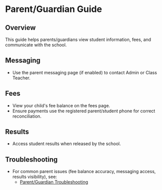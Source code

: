 # Parent/Guardian Guide

## Overview
This guide helps parents/guardians view student information, fees, and communicate with the school.

## Messaging
- Use the parent messaging page (if enabled) to contact Admin or Class Teacher.

## Fees
- View your child's fee balance on the fees page.
- Ensure payments use the registered parent/student phone for correct reconciliation.

## Results
- Access student results when released by the school.

## Troubleshooting
- For common parent issues (fee balance accuracy, messaging access, results visibility), see:
  - [Parent/Guardian Troubleshooting](../troubleshooting/parent.md)
